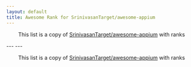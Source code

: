 ```yaml
---
layout: default
title: Awesome Rank for SrinivasanTarget/awesome-appium
---
```


<p align="center">
	This list is a copy of <a href="https://github.com/SrinivasanTarget/awesome-appium">SrinivasanTarget/awesome-appium</a> with ranks
</p>
---
---
<p align="center">
	This list is a copy of <a href="https://github.com/SrinivasanTarget/awesome-appium">SrinivasanTarget/awesome-appium</a> with ranks
</p>

